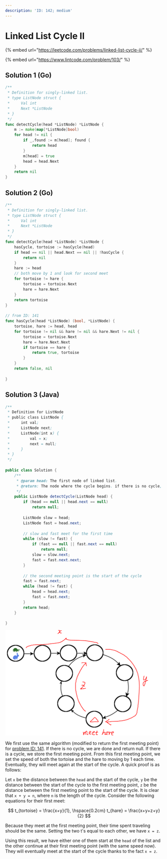 ```yaml
---
description: 'ID: 142; medium'
---
```


# Linked List Cycle II

{% embed url="https://leetcode.com/problems/linked-list-cycle-ii/" %}

{% embed url="https://www.lintcode.com/problem/103/" %}

## Solution 1 \(Go\)

```go
/**
 * Definition for singly-linked list.
 * type ListNode struct {
 *     Val int
 *     Next *ListNode
 * }
 */
func detectCycle(head *ListNode) *ListNode {
    m := make(map[*ListNode]bool)
    for head != nil {
        if _,found := m[head]; found {
            return head
        }
        m[head] = true
        head = head.Next
    }
    return nil
}
```

## Solution 2 \(Go\)

```go
/**
 * Definition for singly-linked list.
 * type ListNode struct {
 *     Val int
 *     Next *ListNode
 * }
 */
func detectCycle(head *ListNode) *ListNode {
    hasCycle, tortoise := hasCycle(head)
    if head == nil || head.Next == nil || !hasCycle {
        return nil
    }
    hare := head
    // both move by 1 and look for second meet
    for tortoise != hare {
        tortoise = tortoise.Next
        hare = hare.Next
    }
    return tortoise
}

// from ID: 141
func hasCycle(head *ListNode) (bool, *ListNode) {
    tortoise, hare := head, head
    for tortoise != nil && hare != nil && hare.Next != nil {
        tortoise = tortoise.Next
        hare = hare.Next.Next
        if tortoise == hare {
            return true, tortoise
        }
    }
    return false, nil
    
}
```

## Solution 3 \(Java\)

```java
/**
 * Definition for ListNode
 * public class ListNode {
 *     int val;
 *     ListNode next;
 *     ListNode(int x) {
 *         val = x;
 *         next = null;
 *     }
 * }
 */

public class Solution {
    /**
     * @param head: The first node of linked list.
     * @return: The node where the cycle begins. if there is no cycle, return null
     */
    public ListNode detectCycle(ListNode head) {
        if (head == null || head.next == null)
            return null;

        ListNode slow = head;
        ListNode fast = head.next;
        
        // slow and fast meet for the first time
        while (slow != fast) {
            if (fast == null || fast.next == null)
                return null;
            slow = slow.next;
            fast = fast.next.next;
        }

        // the second meeting point is the start of the cycle
        fast = fast.next;
        while (head != fast) {
            head = head.next;
            fast = fast.next;
        }
        return head;
    }

}
```

![Example](../../.gitbook/assets/142.png)

We first use the same algorithm \(modified to return the first meeting point\) for [problem ID: 141](linked-list-cycle.md#solution-2). If there is no cycle, we are done and return null. If there is a cycle, we store the first meeting point. From this first meeting point, we set the speed of both the tortoise and the hare to moving by 1 each time. Eventually, they will meet again at the start of the cycle. A quick proof is as follows:

Let `x` be the distance between the `head` and the start of the cycle, `y` be the distance between the start of the cycle to the first meeting point, `z` be the distance between the first meeting point to the start of the cycle. It is clear that `x + y = n`, where `n` is the length of the cycle. Consider the following equations for their first meet:

$$
t_{tortoise} = \frac{x+y}{1}, \hspace{0.2cm} t_{hare} = \frac{x+y+z+y}{2}
$$

Because they meet at the first meeting point, their time spent traveling should be the same. Setting the two t's equal to each other, we have `x = z`.

Using this result, we have either one of them start at the `head` of the list and the other continue at their first meeting point \(with the same speed now\). They will eventually meet at the start of the cycle thanks to the fact `x = z`.

